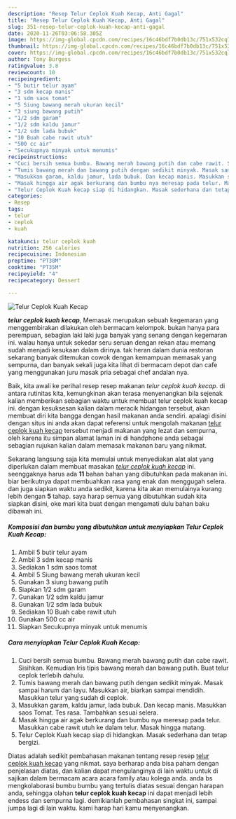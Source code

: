 ```yaml
---
description: "Resep Telur Ceplok Kuah Kecap, Anti Gagal"
title: "Resep Telur Ceplok Kuah Kecap, Anti Gagal"
slug: 351-resep-telur-ceplok-kuah-kecap-anti-gagal
date: 2020-11-26T03:06:58.305Z
image: https://img-global.cpcdn.com/recipes/16c46bdf7b0db13c/751x532cq70/telur-ceplok-kuah-kecap-foto-resep-utama.jpg
thumbnail: https://img-global.cpcdn.com/recipes/16c46bdf7b0db13c/751x532cq70/telur-ceplok-kuah-kecap-foto-resep-utama.jpg
cover: https://img-global.cpcdn.com/recipes/16c46bdf7b0db13c/751x532cq70/telur-ceplok-kuah-kecap-foto-resep-utama.jpg
author: Tony Burgess
ratingvalue: 3.8
reviewcount: 10
recipeingredient:
- "5 butir telur ayam"
- "3 sdm kecap manis"
- "1 sdm saos tomat"
- "5 Siung bawang merah ukuran kecil"
- "3 siung bawang putih"
- "1/2 sdm garam"
- "1/2 sdm kaldu jamur"
- "1/2 sdm lada bubuk"
- "10 Buah cabe rawit utuh"
- "500 cc air"
- "Secukupnya minyak untuk menumis"
recipeinstructions:
- "Cuci bersih semua bumbu. Bawang merah bawang putih dan cabe rawit. Sisihkan. Kemudian Iris tipis bawang merah dan bawang putih. Buat telur ceplok terlebih dahulu."
- "Tumis bawang merah dan bawang putih dengan sedikit minyak. Masak sampai harum dan layu. Masukkan air, biarkan sampai mendidih. Masukkan telur yang sudah di ceplok."
- "Masukkan garam, kaldu jamur, lada bubuk. Dan kecap manis. Masukkan saos Tomat. Tes rasa. Tambahkan sesuai selera."
- "Masak hingga air agak berkurang dan bumbu nya meresap pada telur. Masukkan cabe rawit utuh ke dalam telur. Masak hingga matang."
- "Telur Ceplok Kuah kecap siap di hidangkan. Masak sederhana dan tetap bergizi."
categories:
- Resep
tags:
- telur
- ceplok
- kuah

katakunci: telur ceplok kuah 
nutrition: 256 calories
recipecuisine: Indonesian
preptime: "PT38M"
cooktime: "PT35M"
recipeyield: "4"
recipecategory: Dessert

---
```



![Telur Ceplok Kuah Kecap](https://img-global.cpcdn.com/recipes/16c46bdf7b0db13c/751x532cq70/telur-ceplok-kuah-kecap-foto-resep-utama.jpg)

<b><i>telur ceplok kuah kecap</i></b>, Memasak merupakan sebuah kegemaran yang menggembirakan dilakukan oleh bermacam kelompok. bukan hanya para perempuan, sebagian laki laki juga banyak yang senang dengan kegemaran ini. walau hanya untuk sekedar seru seruan dengan rekan atau memang sudah menjadi kesukaan dalam dirinya. tak heran dalam dunia restoran sekarang banyak ditemukan cowok dengan kemampuan memasak yang sempurna, dan banyak sekali juga kita lihat di bermacam depot dan cafe yang menggunakan juru masak pria sebagai chef andalan nya.



Baik, kita awali ke perihal resep resep makanan <i>telur ceplok kuah kecap</i>. di antara rutinitas kita, kemungkinan akan terasa menyenangkan bila sejenak kalian memberikan sebagian waktu untuk membuat telur ceplok kuah kecap ini. dengan kesuksesan kalian dalam meracik hidangan tersebut, akan membuat diri kita bangga dengan hasil makanan anda sendiri. apalagi disini dengan situs ini anda akan dapat referensi untuk mengolah makanan <u>telur ceplok kuah kecap</u> tersebut menjadi makanan yang lezat dan sempurna, oleh karena itu simpan alamat laman ini di handphone anda sebagai sebagian rujukan kalian dalam memasak makanan baru yang nikmat.


Sekarang langsung saja kita memulai untuk menyediakan alat alat yang diperlukan dalam membuat masakan <u><i>telur ceplok kuah kecap</i></u> ini. seenggaknya harus ada <b>11</b> bahan bahan yang dibutuhkan pada makanan ini. biar berikutnya dapat membuahkan rasa yang enak dan menggugah selera. dan juga siapkan waktu anda sedikit, karena kita akan memulainya kurang lebih dengan <b>5</b> tahap. saya harap semua yang dibutuhkan sudah kita siapkan disini, oke mari kita buat dengan mengamati dulu bahan baku dibawah ini.

<!--inarticleads1-->

##### Komposisi dan bumbu yang dibutuhkan untuk menyiapkan Telur Ceplok Kuah Kecap:

1. Ambil 5 butir telur ayam
1. Ambil 3 sdm kecap manis
1. Sediakan 1 sdm saos tomat
1. Ambil 5 Siung bawang merah ukuran kecil
1. Gunakan 3 siung bawang putih
1. Siapkan 1/2 sdm garam
1. Gunakan 1/2 sdm kaldu jamur
1. Gunakan 1/2 sdm lada bubuk
1. Sediakan 10 Buah cabe rawit utuh
1. Gunakan 500 cc air
1. Siapkan Secukupnya minyak untuk menumis




<!--inarticleads2-->

##### Cara menyiapkan Telur Ceplok Kuah Kecap:

1. Cuci bersih semua bumbu. Bawang merah bawang putih dan cabe rawit. Sisihkan. Kemudian Iris tipis bawang merah dan bawang putih. Buat telur ceplok terlebih dahulu.
1. Tumis bawang merah dan bawang putih dengan sedikit minyak. Masak sampai harum dan layu. Masukkan air, biarkan sampai mendidih. Masukkan telur yang sudah di ceplok.
1. Masukkan garam, kaldu jamur, lada bubuk. Dan kecap manis. Masukkan saos Tomat. Tes rasa. Tambahkan sesuai selera.
1. Masak hingga air agak berkurang dan bumbu nya meresap pada telur. Masukkan cabe rawit utuh ke dalam telur. Masak hingga matang.
1. Telur Ceplok Kuah kecap siap di hidangkan. Masak sederhana dan tetap bergizi.




Diatas adalah sedikit pembahasan makanan tentang resep resep <u>telur ceplok kuah kecap</u> yang nikmat. saya berharap anda bisa paham dengan penjelasan diatas, dan kalian dapat mengulanginya di lain waktu untuk di sajikan dalam bermacam acara acara family atau kolega anda. anda bs mengkolaborasi bumbu bumbu yang tertulis diatas sesuai dengan harapan anda, sehingga olahan <b>telur ceplok kuah kecap</b> ini dapat menjadi lebih endess dan sempurna lagi. demikianlah pembahasan singkat ini, sampai jumpa lagi di lain waktu. kami harap hari kamu menyenangkan.
